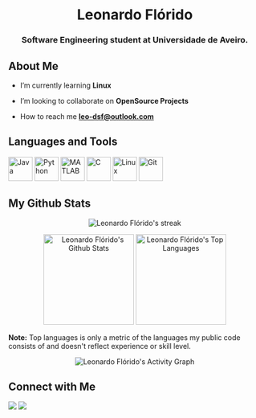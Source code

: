 <h1 align="center">Leonardo Flórido</h1>
<h3 align="center">Software Engineering student at Universidade de Aveiro.</h3>

## About Me

* I’m currently learning **Linux**

* I’m looking to collaborate on **OpenSource Projects**

* How to reach me **leo-dsf@outlook.com**

## Languages and Tools

<p align="left"> 
    <a href="https://www.java.com" target="_blank"><img src="https://img.icons8.com/color/48/000000/java-coffee-cup-logo.png" alt="Java" width="48" height="48"/></a>
    <a href="https://www.python.org" target="_blank"><img src="https://img.icons8.com/color/48/000000/python.png" alt="Python" width="48" height="48"/></a> 
    <a href="https://www.mathworks.com/" target="_blank"><img src="https://img.icons8.com/fluency/48/000000/matlab.png" alt="MATLAB" width="48" height="48"/></a> 
    <a href="https://www.cprogramming.com/" target="_blank"><img src="https://img.icons8.com/color/48/000000/c-programming.png" alt="C" width="48" height="48"/></a>
    <a href="https://www.linux.org/" target="_blank"><img src="https://img.icons8.com/color/48/000000/linux--v1.png" alt="Linux" width="48" height="48"/></a>
    <a href="https://git-scm.com/" target="_blank"><img src="https://img.icons8.com/color/48/000000/git.png" alt="Git" width="48" height="48"/></a>
</p>

## My Github Stats

<p align="center">
  <img title="🔥 Get streak stats for your profile at git.io/streak-stats" alt="Leonardo Flórido's streak" src="https://github-readme-streak-stats.herokuapp.com/?user=leo-dsf&theme=react&hide_border=true&stroke=0000&background=0D1117"/>
</p>

<div align="center">
    <img height="180em" alt="Leonardo Flórido's Github Stats" src="https://github-readme-stats.vercel.app/api?username=leo-dsf&show_icons=true&count_private=true&theme=react&hide_border=true&bg_color=0D1117" />
    <img height="180em" alt="Leonardo Flórido's Top Languages" src="https://github-readme-stats.vercel.app/api/top-langs/?username=leo-dsf&langs_count=8&count_private=true&layout=compact&theme=react&hide_border=true&bg_color=0D1117" />
</div>

<b>Note:</b> Top languages is only a metric of the languages my public code consists of and doesn't reflect experience or skill level.

<p align="center">
  <img alt="Leonardo Flórido's Activity Graph" src="https://activity-graph.herokuapp.com/graph?username=leo-dsf&bg_color=0D1117&color=5BCDEC&line=5BCDEC&point=FFFFFF&hide_border=true"/>
</p>

## Connect with Me

<p align="left">
<a href = "https://twitter.com/leonardo_dsf"><img src="https://img.icons8.com/fluent/48/000000/twitter.png"/></a>
<a href = "https://www.instagram.com/leonardodsf/"><img src="https://img.icons8.com/fluency/48/000000/instagram-new.png"/></a>
</p>
